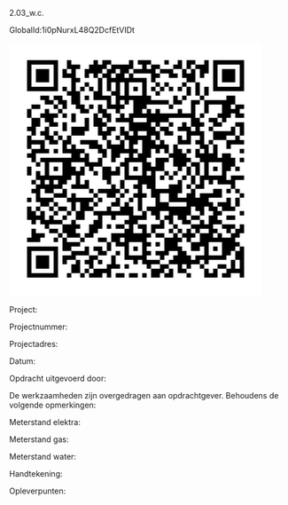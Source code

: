 2.03_w.c.

GlobalId:1i0pNurxL48Q2DcfEtVIDt

![picture](https://github.com/C-Claus/Data-Files/blob/master/QR_codes/KDV/2.03_w.c..png)

Project:

Projectnummer:

Projectadres:

Datum:

Opdracht uitgevoerd door:

De werkzaamheden zijn overgedragen aan opdrachtgever. Behoudens de volgende opmerkingen:

Meterstand elektra:

Meterstand gas:

Meterstand water:

Handtekening:

Opleverpunten:
